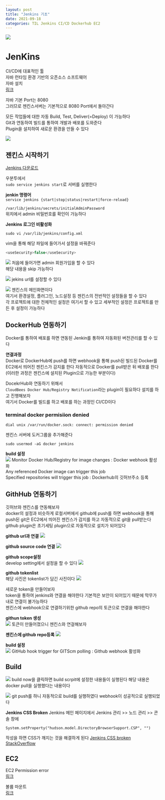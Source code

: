```yaml
---
layout: post
title: "Jenkins 기초"
date: 2021-09-18
categories: TIL Jenkins CI/CD Dockerhub EC2
---
```


![](https://raw.githubusercontent.com/Action2theFuture/Action2theFuture.github.io/main/_posts/Images/jenkins.jpeg)

# JenKins

CI/CD에 대표적인 툴  
자바 런타임 환경 기반의 오픈소스 소프트웨어  
자바 설치  
[링크](https://davelogs.tistory.com/71)

자바 기본 Port는 8080  
그러므로 젠킨스서버는 기본적으로 8080 Port에서 돌아간다

모든 작업들에 대한 자동 Build, Test, Deliver(=Deploy) 이 가능하다  
Git과 연동하여 빌드를 통하여 개발과 배포를 도와준다  
Plugin을 설치하여 새로운 환경을 만들 수 있다

![](https://raw.githubusercontent.com/Action2theFuture/Action2theFuture.github.io/main/_posts/Images/jenkinsdocker.png)

## 젠킨스 시작하기

[Jenkins 다운로드](https://www.jenkins.io/download/)

우분투에서  
`sudo service jenkins start`로 서버를 실행한다

**jenkin 명령어**  
`service jenkins {start|stop|status|restart|force-reload}`

`/var/lib/jenkins/secrets/initialAdminPassword`  
위치에서 admin 비밀번호를 확인이 가능하다

**Jenkins 로그인 비활성화**

`sudo vi /var/lib/jenkins/config.xml`

vim을 통해 해당 파일에 들어가서 설정을 바꿔준다

```java
<useSecurity>false</useSecurity>
```

![](https://raw.githubusercontent.com/Action2theFuture/Action2theFuture.github.io/main/_posts/Images/admin.png)
처음에 들어가면 admin 회원가입을 할 수 있다  
해당 내용을 skip 가능하다

![](https://raw.githubusercontent.com/Action2theFuture/Action2theFuture.github.io/main/_posts/Images/jekinsurl.png)
jekins url를 설정할 수 있다

![](https://raw.githubusercontent.com/Action2theFuture/Action2theFuture.github.io/main/_posts/Images/jenkinssystem.png)
젠킨스의 메인화면이다  
여기서 환경설정, 플러그인, 노드설정 등 젠킨스의 전반적인 설정들을 할 수 있다  
각 프로젝트애 대한 전체적인 설정은 여기서 할 수 있고 세부적인 설정은 프로젝트를 만든 후 설정이 가능하다

## DockerHub 연동하기

Docker를 통하여 배포를 하면 연동된 Jenkin를 통하여 자동화된 버전관리를 할 수 있다

**연결과정**  
Docker로 DockerHub에 push를 하면 webhook을 통해 push된 빌드된 Docker를  
EC2에서 띄어진 젠킨스가 감지를 한다 자동적으로 Docker를 pull받은 뒤 배포를 한다  
(이러한 과정은 젠킨스에 설치된 Plugin으로 가능한 부분이다)

DocekrHub와 연동하기 위해서  
`CloudBees Docker Hub/Registry Notification`라는 plugin이 필요하다 설치를 하고 진행해보자  
여기서 Docker를 빌드를 하고 배포를 하는 과정인 CI/CD이다

### terminal docker permisiion denied

```
dial unix /var/run/docker.sock: connect: permission denied
```

젠킨스 서버에 도커그룹을 추가해준다

`sudo usermod -aG docker jenkins`

**build 설정**  
![](https://raw.githubusercontent.com/Action2theFuture/Action2theFuture.github.io/main/_posts/Images/jekinsbuild.png)
Monitor Docker Hub/Registry for image changes : Docker webhook 활성화  
Any referenced Docker image can trigger this job  
Specified repositories will trigger this job : Dockerhub의 깃허브주소 등록

## GithHub 연동하기

깃허브와 젠킨스를 연동해보자  
docker의 설정과 비슷하게 로컬서버에서 github에 push를 하면 webhook을 통해 push된 git은
EC2에서 띄어진 젠킨스가 감지를 하고 자동적으로 git을 pull받는다  
github plugin은 초기세팅 plugin으로 자동적으로 설치가 되어있다

**github url과 연결**
![](https://raw.githubusercontent.com/Action2theFuture/Action2theFuture.github.io/main/_posts/Images/githubserverurl.png)

**github source code 연결**
![](https://raw.githubusercontent.com/Action2theFuture/Action2theFuture.github.io/main/_posts/Images/githubsourcecode.png)

**github scope설정**  
develop setting에서 설정을 할 수 있다
![](https://raw.githubusercontent.com/Action2theFuture/Action2theFuture.github.io/main/_posts/Images/githubscope.png)

**github tokenlist**  
해당 사진은 tokenlist가 담긴 사진이다
![](https://raw.githubusercontent.com/Action2theFuture/Action2theFuture.github.io/main/_posts/Images/githubtoken.png)

새로운 token을 만들어보자  
token을 통하여 jenkins와 연결을 해야한다 기본적은 보안이 되어있기 때문에 막무가내로 연결이 불가능하다  
젠킨스에 webhook으로 연결하기위한 github repo의 토큰으로 연결을 해야한다

**githun token 생성**  
![](https://raw.githubusercontent.com/Action2theFuture/Action2theFuture.github.io/main/_posts/Images/tokengenerate.png)
토큰이 만들어졌으니 젠킨스와 연걸해보자

**젠킨스에 github repo등록**
![](https://raw.githubusercontent.com/Action2theFuture/Action2theFuture.github.io/main/_posts/Images/jekinstoken.png)

**build 설정**  
![](https://raw.githubusercontent.com/Action2theFuture/Action2theFuture.github.io/main/_posts/Images/jenkinsbuild.png)
GitHub hook trigger for GITScm polling : Github webhook 활성화

## Build

![](https://raw.githubusercontent.com/Action2theFuture/Action2theFuture.github.io/main/_posts/Images/jenkinsconsole.png)
build now을 클릭하면 build scrpit에 설정한 내용들이 실행된다
해당 내용은 docker pull을 실행했다는 내용이다

![](https://raw.githubusercontent.com/Action2theFuture/Action2theFuture.github.io/main/_posts/Images/jenkinsconsole3.png)
git push를 하니 자동적으로 build를 실행하였다 webhook이 성공적으로 실행되었다

**Jenkins CSS Broken**
Jenkins 메인 페이지에서 Jenkins 관리 >> 노드 관리 >> 콘솔 창에

```
System.setProperty("hudson.model.DirectoryBrowserSupport.CSP", "")
```

작성을 하면 CSS가 깨지는 것을 해결하게 된다
[Jenkins CSS broken StackOverflow](https://stackoverflow.com/questions/35783964/jenkins-html-publisher-plugin-no-css-is-displayed-when-report-is-viewed-in-j)

## EC2

EC2 Permission error  
[링크](https://techsoda.net/windows10-pem-file-permission-settings/)

볼륨 마운트  
[링크](https://minjii-ya.tistory.com/27)
